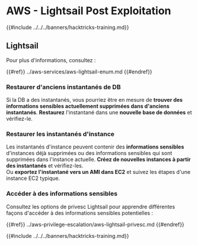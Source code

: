 # AWS - Lightsail Post Exploitation

{{#include ../../../banners/hacktricks-training.md}}

## Lightsail

Pour plus d'informations, consultez :

{{#ref}}
../aws-services/aws-lightsail-enum.md
{{#endref}}

### Restaurer d'anciens instantanés de DB

Si la DB a des instantanés, vous pourriez être en mesure de **trouver des informations sensibles actuellement supprimées dans d'anciens instantanés**. **Restaurez** l'instantané dans une **nouvelle base de données** et vérifiez-le.

### Restaurer les instantanés d'instance

Les instantanés d'instance peuvent contenir des **informations sensibles** d'instances déjà supprimées ou des informations sensibles qui sont supprimées dans l'instance actuelle. **Créez de nouvelles instances à partir des instantanés** et vérifiez-les.\
Ou **exportez l'instantané vers un AMI dans EC2** et suivez les étapes d'une instance EC2 typique.

### Accéder à des informations sensibles

Consultez les options de privesc Lightsail pour apprendre différentes façons d'accéder à des informations sensibles potentielles :

{{#ref}}
../aws-privilege-escalation/aws-lightsail-privesc.md
{{#endref}}

{{#include ../../../banners/hacktricks-training.md}}
